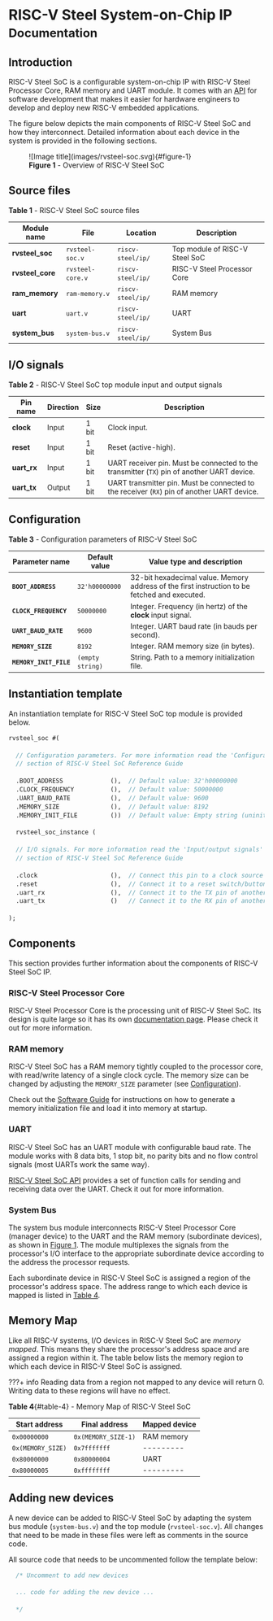 # RISC-V Steel System-on-Chip IP</br><small>Documentation</small>

## Introduction

RISC-V Steel SoC is a configurable system-on-chip IP with RISC-V Steel Processor Core, RAM memory and UART module. It comes with an [API](software-guide.md#programming-api) for software development that makes it easier for hardware engineers to develop and deploy new RISC-V embedded applications.

The figure below depicts the main components of RISC-V Steel SoC and how they interconnect. Detailed information about each device in the system is provided in the following sections.

<figure markdown>
  ![Image title](images/rvsteel-soc.svg){#figure-1}
  <figcaption><strong>Figure 1</strong> - Overview of RISC-V Steel SoC</figcaption>
</figure>

## Source files

**Table 1** - RISC-V Steel SoC source files

| Module name      | File                 | Location                |  Description                    |
| ---------------- | -------------------- | ----------------------- |------------------------------ |
| **rvsteel_soc**  | `rvsteel-soc.v`      | `riscv-steel/ip/` | Top module of RISC-V Steel SoC |
| **rvsteel_core** | `rvsteel-core.v`     | `riscv-steel/ip/` | RISC-V Steel Processor Core              |
| **ram_memory**   | `ram-memory.v`       | `riscv-steel/ip/` | RAM memory                     |
| **uart**         | `uart.v`             | `riscv-steel/ip/` | UART                           |
| **system_bus**   | `system-bus.v`       | `riscv-steel/ip/` | System Bus                     |

## I/O signals

**Table 2** - RISC-V Steel SoC top module input and output signals

| Pin name       | Direction | Size  | Description          |
| -------------- | --------- | ----- | -------------------- |
| **clock**      | Input     | 1 bit | Clock input.         |
| **reset**      | Input     | 1 bit | Reset (active-high). |
| **uart_rx**    | Input     | 1 bit | UART receiver pin. Must be connected to the transmitter (`TX`) pin of another UART device. |
| **uart_tx**    | Output    | 1 bit | UART transmitter pin. Must be connected to the receiver (`RX`) pin of another UART device. |

## Configuration

**Table 3** - Configuration parameters of RISC-V Steel SoC

| Parameter name         | Default value    | Value type and description                                                                    |
| ---------------------- | ---------------- | --------------------------------------------------------------------------------------------- |
| **`BOOT_ADDRESS`**     | `32'h00000000`   | 32-bit hexadecimal value. Memory address of the first instruction to be fetched and executed. |
| **`CLOCK_FREQUENCY`**  | `50000000`       | Integer. Frequency (in hertz) of the **clock** input signal.                                  |
| **`UART_BAUD_RATE`**   | `9600`           | Integer. UART baud rate (in bauds per second).                                                |
| **`MEMORY_SIZE`**      | `8192`           | Integer. RAM memory size (in bytes).                                             |
| **`MEMORY_INIT_FILE`** | `(empty string)` | String. Path to a memory initialization file.                                                 |

## Instantiation template

An instantiation template for RISC-V Steel SoC top module is provided below.

``` systemverilog
rvsteel_soc #(

  // Configuration parameters. For more information read the 'Configuration'
  // section of RISC-V Steel SoC Reference Guide

  .BOOT_ADDRESS             (),  // Default value: 32'h00000000
  .CLOCK_FREQUENCY          (),  // Default value: 50000000
  .UART_BAUD_RATE           (),  // Default value: 9600
  .MEMORY_SIZE              (),  // Default value: 8192
  .MEMORY_INIT_FILE         ())  // Default value: Empty string (uninitialized)

  rvsteel_soc_instance (

  // I/O signals. For more information read the 'Input/output signals'
  // section of RISC-V Steel SoC Reference Guide

  .clock                    (),  // Connect this pin to a clock source
  .reset                    (),  // Connect it to a reset switch/button. Reset is active-high.
  .uart_rx                  (),  // Connect it to the TX pin of another UART device
  .uart_tx                  ()   // Connect it to the RX pin of another UART device

);
```

## Components

This section provides further information about the components of RISC-V Steel SoC IP.

### RISC-V Steel Processor Core

RISC-V Steel Processor Core is the processing unit of RISC-V Steel SoC. Its design is quite large so it has its own [documentation page](core.md). Please check it out for more information.

### RAM memory

RISC-V Steel SoC has a RAM memory tightly coupled to the processor core, with read/write latency of a single clock cycle. The memory size can be changed by adjusting the `MEMORY_SIZE` parameter (see [Configuration](#configuration)). 

Check out the [Software Guide](software-guide.md) for instructions on how to generate a memory initialization file and load it into memory at startup.

### UART

RISC-V Steel SoC has an UART module with configurable baud rate. The module works with 8 data bits, 1 stop bit, no parity bits and no flow control signals (most UARTs work the same way).

[RISC-V Steel SoC API](software-guide.md#programming-api) provides a set of function calls for sending and receiving data over the UART. Check it out for more information.

### System Bus

The system bus module interconnects RISC-V Steel Processor Core (manager device) to the UART and the RAM memory (subordinate devices), as shown in [Figure 1](#figure-1). The module multiplexes the signals from the processor's I/O interface to the appropriate subordinate device according to the address the processor requests.

Each subordinate device in RISC-V Steel SoC is assigned a region of the processor's address space. The address range to which each device is mapped is listed in [Table 4](#table-4).

## Memory Map

Like all RISC-V systems, I/O devices in RISC-V Steel SoC are *memory mapped*. This means they share the processor's address space and are assigned a region within it. The table below lists the memory region to which each device in RISC-V Steel SoC is assigned.

???+ info
    Reading data from a region not mapped to any device will return 0. Writing data to these regions will have no effect.

**Table 4**{#table-4} - Memory Map of RISC-V Steel SoC

| Start address     | Final address       | Mapped device              |
| ----------------- | ------------------- | -------------------------- |
| `0x00000000`      | `0x(MEMORY_SIZE-1)` | RAM memory                 |
| `0x(MEMORY_SIZE)` | `0x7fffffff`        | ---------                  |
| `0x80000000`      | `0x80000004`        | UART                       |
| `0x80000005`      | `0xffffffff`        | ---------                  |

## Adding new devices

A new device can be added to RISC-V Steel SoC by adapting the system bus module (`system-bus.v`) and the top module (`rvsteel-soc.v`). All changes that need to be made in these files were left as comments in the source code.

All source code that needs to be uncommented follow the template below:

``` systemverilog
  /* Uncomment to add new devices

  ... code for adding the new device ...

  */
```

</br>
</br>